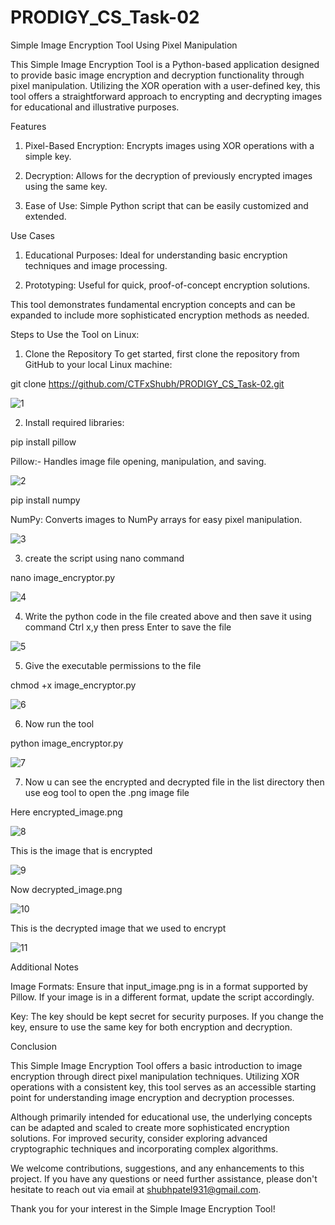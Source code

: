 # PRODIGY_CS_Task-02
Simple Image Encryption Tool Using Pixel Manipulation

This Simple Image Encryption Tool is a Python-based application designed to provide basic image encryption and decryption functionality through pixel manipulation. Utilizing the XOR operation with a user-defined key, this tool offers a straightforward approach to encrypting and decrypting images for educational and illustrative purposes.

Features

1. Pixel-Based Encryption: Encrypts images using XOR operations with a simple key.

2. Decryption: Allows for the decryption of previously encrypted images using the same key.

3. Ease of Use: Simple Python script that can be easily customized and extended.

Use Cases

1. Educational Purposes: Ideal for understanding basic encryption techniques and image processing.

2. Prototyping: Useful for quick, proof-of-concept encryption solutions.

This tool demonstrates fundamental encryption concepts and can be expanded to include more sophisticated encryption methods as needed.

Steps to Use the Tool on Linux:

1. Clone the Repository To get started, first clone the repository from GitHub to your local Linux machine:

git clone https://github.com/CTFxShubh/PRODIGY_CS_Task-02.git

![1](https://github.com/user-attachments/assets/e378ce80-1e4e-4cc1-9a54-3d62f5e995fe)

2. Install required libraries:

pip install pillow 

Pillow:- Handles image file opening, manipulation, and saving.

![2](https://github.com/user-attachments/assets/fa4b410e-49f5-4292-8dc9-325baeb5e327)

pip install numpy

NumPy: Converts images to NumPy arrays for easy pixel manipulation.

![3](https://github.com/user-attachments/assets/cc8c5d5b-0aa2-480d-9521-44fb0e0092d2)

3. create the script using nano command 

nano image_encryptor.py

![4](https://github.com/user-attachments/assets/26519b1f-3c77-4054-919a-9a78a2837387)

4. Write the python code in the file created above and then save it using command Ctrl x,y then press Enter to save the file

![5](https://github.com/user-attachments/assets/d024be63-f3b0-4bad-aee8-c9cb9163e888)

5. Give the executable permissions to the file

chmod +x image_encryptor.py

![6](https://github.com/user-attachments/assets/e8d0cc4c-4437-4a47-bfd0-ef63a664f0bd)

6. Now run the tool

python image_encryptor.py

![7](https://github.com/user-attachments/assets/f8194a90-ce8e-40ae-be6b-d16510e2c9fe)

7. Now u can see the encrypted and decrypted file in the list directory then use eog tool to open the .png image file

 Here encrypted_image.png

 ![8](https://github.com/user-attachments/assets/147e87e2-d108-4bc8-a977-3caae55141d8)

This is the image that is encrypted 

![9](https://github.com/user-attachments/assets/67476c28-625b-49e6-b44e-c1b185757600)

Now decrypted_image.png

![10](https://github.com/user-attachments/assets/81d79b5d-9be7-409a-8de9-4041c4fab215)

This is the decrypted image that we used to encrypt

![11](https://github.com/user-attachments/assets/12f838cd-1f7d-4382-8606-d295ad00da7b)

Additional Notes

Image Formats: Ensure that input_image.png is in a format supported by Pillow. If your image is in a different format, update the script accordingly.

Key: The key should be kept secret for security purposes. If you change the key, ensure to use the same key for both encryption and decryption.

Conclusion

This Simple Image Encryption Tool offers a basic introduction to image encryption through direct pixel manipulation techniques. Utilizing XOR operations with a consistent key, this tool serves as an accessible starting point for understanding image encryption and decryption processes.

Although primarily intended for educational use, the underlying concepts can be adapted and scaled to create more sophisticated encryption solutions. For improved security, consider exploring advanced cryptographic techniques and incorporating complex algorithms.

We welcome contributions, suggestions, and any enhancements to this project. If you have any questions or need further assistance, please don't hesitate to reach out via email at shubhpatel931@gmail.com.

Thank you for your interest in the Simple Image Encryption Tool!

